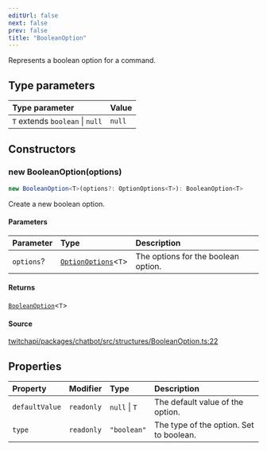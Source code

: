 ```yaml
---
editUrl: false
next: false
prev: false
title: "BooleanOption"
---
```


Represents a boolean option for a command.

## Type parameters

| Type parameter | Value |
| :------ | :------ |
| `T` extends `boolean` \| `null` | `null` |

## Constructors

### new BooleanOption(options)

```ts
new BooleanOption<T>(options?: OptionOptions<T>): BooleanOption<T>
```

Create a new boolean option.

#### Parameters

| Parameter | Type | Description |
| :------ | :------ | :------ |
| `options`? | [`OptionOptions`](/api/chatbot/interfaces/optionoptions/)\<`T`\> | The options for the boolean option. |

#### Returns

[`BooleanOption`](/api/chatbot/classes/booleanoption/)\<`T`\>

#### Source

[twitchapi/packages/chatbot/src/structures/BooleanOption.ts:22](https://github.com/pablornc/twitchapi//blob/8695acad106a836c1f0fc4c57a113f17adce41f0/packages/chatbot/src/structures/BooleanOption.ts#L22)

## Properties

| Property | Modifier | Type | Description |
| :------ | :------ | :------ | :------ |
| `defaultValue` | `readonly` | `null` \| `T` | The default value of the option. |
| `type` | `readonly` | `"boolean"` | The type of the option. Set to boolean. |
